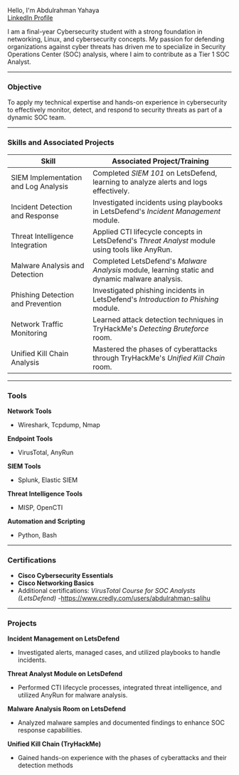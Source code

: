 Hello, I'm Abdulrahman Yahaya  
[LinkedIn Profile](https://www.linkedin.com/in/abdulrahman-yahaya-406b19291/)

I am a final-year Cybersecurity student with a strong foundation in networking, Linux, and cybersecurity concepts. My passion for defending organizations against cyber threats has driven me to specialize in Security Operations Center (SOC) analysis, where I aim to contribute as a Tier 1 SOC Analyst.

---

### Objective
To apply my technical expertise and hands-on experience in cybersecurity to effectively monitor, detect, and respond to security threats as part of a dynamic SOC team.

---

### Skills and Associated Projects
| **Skill**                                  | **Associated Project/Training**                                                                 |
|--------------------------------------------|-------------------------------------------------------------------------------------------------|
| SIEM Implementation and Log Analysis       | Completed *SIEM 101* on LetsDefend, learning to analyze alerts and logs effectively.            |
| Incident Detection and Response            | Investigated incidents using playbooks in LetsDefend's *Incident Management* module.            |
| Threat Intelligence Integration            | Applied CTI lifecycle concepts in LetsDefend's *Threat Analyst* module using tools like AnyRun. |
| Malware Analysis and Detection             | Completed LetsDefend's *Malware Analysis* module, learning static and dynamic malware analysis. |
| Phishing Detection and Prevention          | Investigated phishing incidents in LetsDefend's *Introduction to Phishing* module.             |
| Network Traffic Monitoring                 | Learned attack detection techniques in TryHackMe's *Detecting Bruteforce* room.                |
| Unified Kill Chain Analysis                | Mastered the phases of cyberattacks through TryHackMe's *Unified Kill Chain* room.             |

---

### Tools
**Network Tools**  
- Wireshark, Tcpdump, Nmap  

**Endpoint Tools**  
- VirusTotal, AnyRun  

**SIEM Tools**  
- Splunk, Elastic SIEM  

**Threat Intelligence Tools**  
- MISP, OpenCTI  

**Automation and Scripting**  
- Python, Bash  

---

### Certifications
- **Cisco Cybersecurity Essentials**  
- **Cisco Networking Basics**  
- Additional certifications: *VirusTotal Course for SOC Analysts (LetsDefend)*
-https://www.credly.com/users/abdulrahman-salihu
---

### Projects
**Incident Management on LetsDefend**  
- Investigated alerts, managed cases, and utilized playbooks to handle incidents.  

**Threat Analyst Module on LetsDefend**  
- Performed CTI lifecycle processes, integrated threat intelligence, and utilized AnyRun for malware analysis.  

**Malware Analysis Room on LetsDefend**  
- Analyzed malware samples and documented findings to enhance SOC response capabilities.  

**Unified Kill Chain (TryHackMe)**  
- Gained hands-on experience with the phases of cyberattacks and their detection methods
